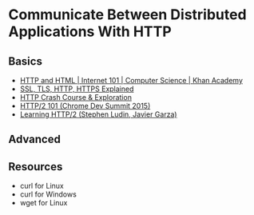 # Communicate Between Distributed Applications With HTTP

## Basics

* [HTTP and HTML | Internet 101 | Computer Science | Khan Academy](https://youtu.be/1K64fWX5z4U)
* [SSL, TLS, HTTP, HTTPS Explained](https://www.youtube.com/watch?v=hExRDVZHhig)
* [HTTP Crash Course & Exploration](https://www.youtube.com/watch?v=iYM2zFP3Zn0)
* [HTTP/2 101 (Chrome Dev Summit 2015)](https://www.youtube.com/watch?v=r5oT_2ndjms)
* [Learning HTTP/2 (Stephen Ludin, Javier Garza)](https://learning.oreilly.com/library/view/learning-http2/9781491962435/)

## Advanced



## Resources

* curl for Linux
* curl for Windows
* wget for Linux

